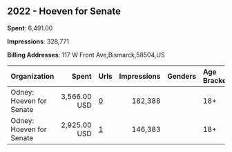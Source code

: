 ## 2022 - Hoeven for Senate 
**Spent**: 6,491.00

**Impressions**: 328,771

**Billing Addresses**: 117 W Front Ave,Bismarck,58504,US

|Organization|Spent|Urls|Impressions|Genders|Age Brackets|Country Codes|
|:---|---:|:---|---:|:---|:---|:---|
|Odney: Hoeven for Senate|3,566.00 USD|[0](https://www.snap.com/political-ads/asset/00bde0f5e312b93579ad23025403d8c719794721e0e26db960a9cff0dda8e7f2?mediaType=jpg)|182,388||18+|united states|
|Odney: Hoeven for Senate|2,925.00 USD|[1](https://www.snap.com/political-ads/asset/00bde0f5e312b93579ad23025403d8c719794721e0e26db960a9cff0dda8e7f2?mediaType=jpg)|146,383||18+|united states|
